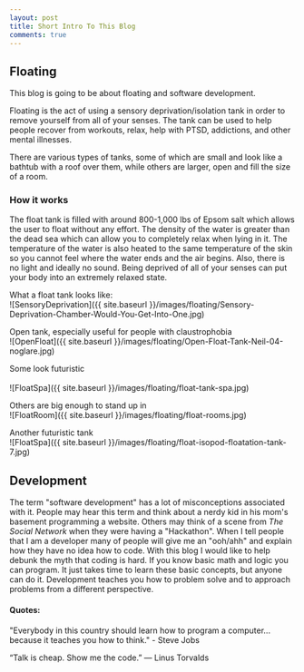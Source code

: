 ```yaml
---
layout: post
title: Short Intro To This Blog
comments: true
---
```

## Floating
This blog is going to be about floating and software development.

Floating is the act of using a sensory deprivation/isolation tank in order to remove yourself from all of your senses.
The tank can be used to help people recover from workouts, relax, help with PTSD, addictions, and other mental illnesses.

There are various types of tanks, some of which are small and look like a bathtub with a roof over them, while others are larger, open and fill the size of a room.

### How it works
The float tank is filled with around 800-1,000 lbs of Epsom salt which allows the user to float without any effort.  The density of the water is greater than the dead sea which can allow you to completely relax when lying in it.  The temperature of the water is also heated to the same temperature of the skin so you cannot feel where the water ends and the air begins.  Also, there is no light and ideally no sound.  Being deprived of all of your senses can put your body into an extremely relaxed state.

What a float tank looks like:<br>
![SensoryDeprivation]({{ site.baseurl }}/images/floating/Sensory-Deprivation-Chamber-Would-You-Get-Into-One.jpg)

Open tank, especially useful for people with claustrophobia<br>
![OpenFloat]({{ site.baseurl }}/images/floating/Open-Float-Tank-Neil-04-noglare.jpg)


Some look futuristic<br><br>
![FloatSpa]({{ site.baseurl }}/images/floating/float-tank-spa.jpg)

Others are big enough to stand up in<br>
![FloatRoom]({{ site.baseurl }}/images/floating/float-rooms.jpg)

Another futuristic tank<br>
![FloatSpa]({{ site.baseurl }}/images/floating/float-isopod-floatation-tank-7.jpg)


## Development
The term "software development" has a lot of misconceptions associated with it.  People may hear this term and think about a nerdy kid in his mom's basement programming a website.  Others may think of a scene from <i>The Social Network</i> when they were having a "Hackathon".  When I tell people that I am a developer many of people will give me an "ooh/ahh" and explain how they have no idea how to code.  With this blog I would like to help debunk the myth that coding is hard.  If you know basic math and logic you can program.  It just takes time to learn these basic concepts, but anyone can do it.  Development teaches you how to problem solve and to approach problems from a different perspective.  

#### Quotes:
"Everybody in this country should learn how to program a computer... because it teaches you how to think." - Steve Jobs

“Talk is cheap. Show me the code.” ― Linus Torvalds
